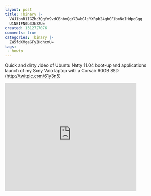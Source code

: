 ```yaml
---
layout: post
title: !binary |-
  VWJ1bnR1IGZhc3QgYm9vdCBhbmQgYXBwbGljYXRpb24gbGF1bmNoIHdpdGgg
  U1NEIFN0b3JhZ2U=
created: 1312727076
comments: true
categories: !binary |-
  ZW5fdXMgaGFyZHdhcmU=
tags:
 - howto
---
```

Quick and dirty video of Ubuntu Natty 11.04 boot-up and applications launch of my Sony Vaio laptop with a Corsair 60GB SSD (http://twitpic.com/61y3n5)

<iframe width="425" height="349" src="http://www.youtube.com/embed/q-AXBr7NLic" frameborder="0" allowfullscreen></iframe>

